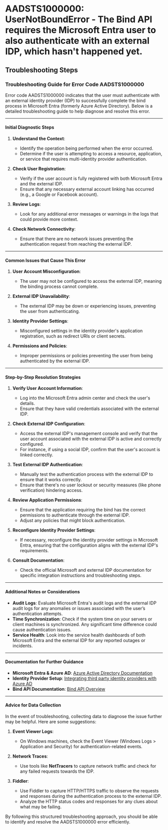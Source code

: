 
# AADSTS1000000: UserNotBoundError - The Bind API requires the Microsoft Entra user to also authenticate with an external IDP, which hasn't happened yet.


## Troubleshooting Steps
### Troubleshooting Guide for Error Code AADSTS1000000

Error code AADSTS1000000 indicates that the user must authenticate with an external identity provider (IDP) to successfully complete the bind process in Microsoft Entra (formerly Azure Active Directory). Below is a detailed troubleshooting guide to help diagnose and resolve this error.

---

#### Initial Diagnostic Steps

1. **Understand the Context**:
   - Identify the operation being performed when the error occurred. 
   - Determine if the user is attempting to access a resource, application, or service that requires multi-identity provider authentication.

2. **Check User Registration**:
   - Verify if the user account is fully registered with both Microsoft Entra and the external IDP.
   - Ensure that any necessary external account linking has occurred (e.g., a Google or Facebook account).

3. **Review Logs**:
   - Look for any additional error messages or warnings in the logs that could provide more context.

4. **Check Network Connectivity**:
   - Ensure that there are no network issues preventing the authentication request from reaching the external IDP.

---

#### Common Issues that Cause This Error

1. **User Account Misconfiguration**:
   - The user may not be configured to access the external IDP, meaning the binding process cannot complete.

2. **External IDP Unavailability**:
   - The external IDP may be down or experiencing issues, preventing the user from authenticating.

3. **Identity Provider Settings**:
   - Misconfigured settings in the identity provider's application registration, such as redirect URIs or client secrets.

4. **Permissions and Policies**:
   - Improper permissions or policies preventing the user from being authenticated by the external IDP.

---

#### Step-by-Step Resolution Strategies

1. **Verify User Account Information**:
   - Log into the Microsoft Entra admin center and check the user's details.
   - Ensure that they have valid credentials associated with the external IDP.

2. **Check External IDP Configuration**:
   - Access the external IDP's management console and verify that the user account associated with the external IDP is active and correctly configured.
   - For instance, if using a social IDP, confirm that the user's account is linked correctly.

3. **Test External IDP Authentication**:
   - Manually test the authentication process with the external IDP to ensure that it works correctly.
   - Ensure that there's no user lockout or security measures (like phone verification) hindering access.

4. **Review Application Permissions**:
   - Ensure that the application requiring the bind has the correct permissions to authenticate through the external IDP.
   - Adjust any policies that might block authentication.

5. **Reconfigure Identity Provider Settings**:
   - If necessary, reconfigure the identity provider settings in Microsoft Entra, ensuring that the configuration aligns with the external IDP's requirements.

6. **Consult Documentation**:
   - Check the official Microsoft and external IDP documentation for specific integration instructions and troubleshooting steps.

---

#### Additional Notes or Considerations

- **Audit Logs**: Evaluate Microsoft Entra's audit logs and the external IDP audit logs for any anomalies or issues associated with the user’s authentication attempts.
- **Time Synchronization**: Check if the system time on your servers or client machines is synchronized. Any significant time difference could cause authentication issues.
- **Service Health**: Look into the service health dashboards of both Microsoft Entra and the external IDP for any reported outages or incidents.

---

#### Documentation for Further Guidance

- **Microsoft Entra & Azure AD**: [Azure Active Directory Documentation](https://docs.microsoft.com/en-us/azure/active-directory/)
- **Identity Provider Setup**: [Integrating third party identity providers with Azure AD](https://docs.microsoft.com/en-us/azure/active-directory/develop/identity-provider-protocols)
- **Bind API Documentation**: [Bind API Overview](https://docs.microsoft.com/en-us/azure/active-directory/develop/overview-bind-api)

---

#### Advice for Data Collection

In the event of troubleshooting, collecting data to diagnose the issue further may be helpful. Here are some suggestions:

1. **Event Viewer Logs**:
   - On Windows machines, check the Event Viewer (Windows Logs > Application and Security) for authentication-related events.

2. **Network Traces**:
   - Use tools like **NetTracers** to capture network traffic and check for any failed requests towards the IDP.

3. **Fiddler**:
   - Use Fiddler to capture HTTP/HTTPS traffic to observe the requests and responses during the authentication process to the external IDP.
   - Analyze the HTTP status codes and responses for any clues about what may be failing.

By following this structured troubleshooting approach, you should be able to identify and resolve the AADSTS1000000 error efficiently.